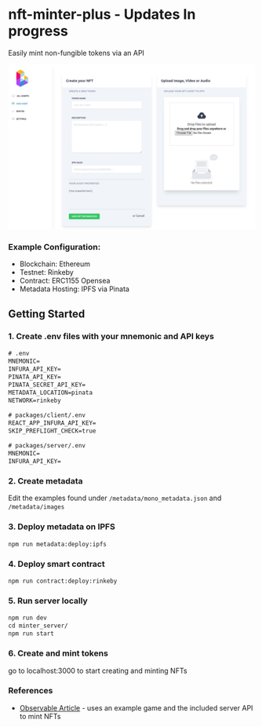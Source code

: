 # nft-minter-plus - Updates In progress

Easily mint non-fungible tokens via an API

![NFT Minter Create](docs/screenshot_create_nft.jpg)

### Example Configuration: 
* Blockchain: Ethereum
* Testnet: Rinkeby
* Contract: ERC1155 Opensea
* Metadata Hosting: IPFS via Pinata

## Getting Started

### 1. Create .env files with your mnemonic and API keys

```
# .env
MNEMONIC=
INFURA_API_KEY=
PINATA_API_KEY=
PINATA_SECRET_API_KEY=
METADATA_LOCATION=pinata
NETWORK=rinkeby
```

```
# packages/client/.env
REACT_APP_INFURA_API_KEY=
SKIP_PREFLIGHT_CHECK=true
```

```
# packages/server/.env
MNEMONIC=
INFURA_API_KEY=
```


### 2. Create metadata

Edit the examples found under ```/metadata/mono_metadata.json``` and ```/metadata/images```

### 3. Deploy metadata on IPFS

```
npm run metadata:deploy:ipfs 
```

### 4. Deploy smart contract
```
npm run contract:deploy:rinkeby
```

### 5. Run server locally

```
npm run dev
cd minter_server/
npm run start
```

### 6. Create and mint tokens
go to localhost:3000 to start creating and minting NFTs


### References

* [Observable Article](https://observablehq.com/@polats/web-3-0-explorable-3-nfts-game-items-with-real-world-value) - uses an example game and the included server API to mint NFTs
